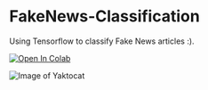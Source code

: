 # FakeNews-Classification
Using Tensorflow to classify Fake News articles :).

[![Open In Colab](https://colab.research.google.com/assets/colab-badge.svg)](https://colab.research.google.com/drive/1u8wDpIzuL6xcg6nLmejx506k0WVj1ltP?usp=sharing)


![Image of Yaktocat](https://edsurge.imgix.net/uploads/post/image/12950/shutterstock_1048634249-1577047999.jpg?auto=compress%2Cformat&fit=crop&h=486&w=1200)

